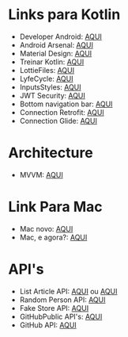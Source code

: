 # Links para Kotlin
- Developer Android: [AQUI](https://developer.android.com/)
- Android Arsenal: [AQUI](https://android-arsenal.com/)
- Material Design: [AQUI](https://material.io/)
- Treinar Kotlin: [AQUI](https://play.kotlinlang.org/koans/overview)
- LottieFiles: [AQUI](https://lottiefiles.com)
- LyfeCycle: [AQUI](https://developer.android.com/guide/components/activities/activity-lifecycle)
- InputsStyles: [AQUI](https://medium.com/omisoft/textinputlayout-styling-8b36a5e0d73c)
- JWT Security: [AQUI](https://medium.com/@maison.moa/using-jwt-json-web-tokens-to-authorize-users-and-protect-api-routes-3e04a1453c3e)
- Bottom navigation bar: [AQUI](https://material.io/components/bottom-navigation/android#bottom-navigation-bar)
- Connection Retrofit: [AQUI](https://medium.com/@alifyzfpires/consumindo-api-rest-com-retrofit-kotlin-no-android-abba52820cc)
- Connection Glide: [AQUI](https://github.com/bumptech/glide)

# Architecture
- MVVM: [AQUI](https://developer.android.com/jetpack/guide?gclid=CjwKCAjwmeiIBhA6EiwA-uaeFa5QVkyirf5OOjQE1yIT2J8r1VYKKY24W7m-xgy87ERnEDXjeQ8BHxoCPNQQAvD_BwE&gclsrc=aw.ds)

# Link Para Mac
- Mac novo: [AQUI](https://www.youtube.com/watch?v=DfvsnMxCpsI)
- Mac, e agora?: [AQUI](https://www.tecmundo.com.br/apple/2342-comprei-um-mac-e-agora-.htm)

# API's
- List Article API: [AQUI](https://api.spaceflightnewsapi.net/v3/documentation#/) ou [AQUI](https://spaceflightnewsapi.net)
- Random Person API: [AQUI](https://randomuser.me)
- Fake Store API: [AQUI](https://fakestoreapi.com)
- GitHubPublic API's: [AQUI](https://github.com/public-apis/public-apis)
- GitHub API: [AQUI](https://docs.github.com/pt/rest)